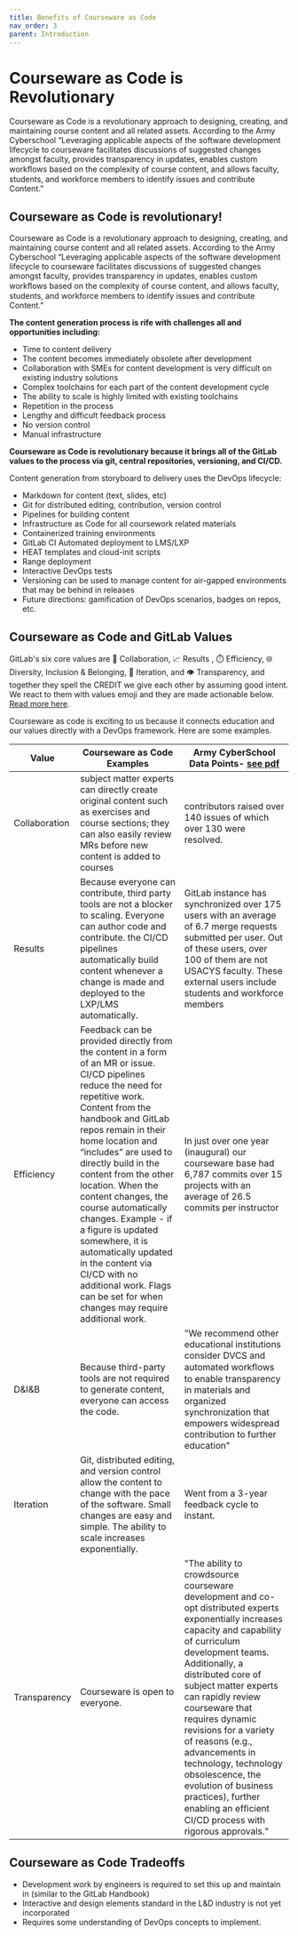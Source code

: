 ```yaml
---
title: Benefits of Courseware as Code
nav_order: 3
parent: Introduction
---
```

# Courseware as Code is Revolutionary

Courseware as Code is a revolutionary approach to designing, creating, and maintaining course content and all related assets.  According to the Army Cyberschool “Leveraging applicable aspects of the software development lifecycle to courseware facilitates discussions of suggested changes amongst faculty, provides transparency in updates, enables custom workﬂows based on the complexity of course content, and allows faculty, students, and workforce members to identify issues and contribute Content.”

## Courseware as Code is revolutionary!

Courseware as Code is a revolutionary approach to designing, creating, and maintaining course content and all related assets.  According to the Army Cyberschool “Leveraging applicable aspects of the software development lifecycle to courseware facilitates discussions of suggested changes amongst faculty, provides transparency in updates, enables custom workﬂows based on the complexity of course content, and allows faculty, students, and workforce members to identify issues and contribute Content.”

**The content generation process is rife with challenges all and opportunities including:**

- Time to content delivery
- The content becomes immediately obsolete after development
- Collaboration with SMEs for content development is very difficult on existing industry solutions
- Complex toolchains for each part of the content development cycle
- The ability to scale is highly limited with existing toolchains
- Repetition in the process
- Lengthy and difficult feedback process
- No version control
- Manual infrastructure

**Courseware as Code is revolutionary because it brings all of the GitLab values to the process via git, central repositories, versioning, and CI/CD.**

Content generation from storyboard to delivery uses the DevOps lifecycle:
- Markdown for content (text, slides, etc)
- Git for distributed editing, contribution, version control
- Pipelines for building content
- Infrastructure as Code for all coursework related materials
- Containerized training environments
- GitLab CI Automated deployment to LMS/LXP
- HEAT templates and cloud-init scripts
- Range deployment
- Interactive DevOps tests
- Versioning can be used to manage content for air-gapped environments that may be behind in releases
- Future directions: gamification of DevOps scenarios, badges on repos, etc.


## Courseware as Code and GitLab Values
GitLab's six core values are 🤝 Collaboration, 📈 Results , ⏱️ Efficiency, 🌐 Diversity, Inclusion & Belonging, 👣 Iteration, and 👁️ Transparency, and together they spell the CREDIT we give each other by assuming good intent. We react to them with values emoji and they are made actionable below. [Read more here](https://about.gitlab.com/handbook/values/).

Courseware as code is exciting to us because it connects education and our values directly with a DevOps framework. Here are some examples.



| Value| Courseware as Code Examples | Army CyberSchool Data Points- [see pdf ](/uploads/89d95228727035e704d8e21c9917a048/Courseware_as_Code.pdf)|
| ------ | ------ |------- |
| Collaboration| subject matter experts can directly create original content such as exercises and course sections; they can also easily review MRs before new content is added to courses | contributors raised over 140 issues of which over 130 were resolved. |
| Results | Because everyone can contribute, third party tools are not a blocker to scaling. Everyone can author code and contribute.  the CI/CD pipelines automatically build content whenever a change is made and deployed to the LXP/LMS automatically.  | GitLab instance has synchronized over 175 users with an average of 6.7 merge requests submitted per user. Out of these users, over 100 of them are not USACYS faculty. These external users include students and workforce members|
| Efficiency | Feedback can be provided directly from the content in a form of an MR or issue. CI/CD pipelines reduce the need for repetitive work. Content from the handbook and GitLab repos remain in their home location and “includes” are used to directly build in the content from the other location. When the content changes, the course automatically changes. Example - if a figure is updated somewhere, it is automatically updated in the content via CI/CD with no additional work.  Flags can be set for when changes may require additional work. | In just over one year (inaugural) our courseware base had 6,787 commits over 15 projects with an average of 26.5 commits per instructor |
| D&I&B | Because third-party tools are not required to generate content, everyone can access the code.| "We recommend other educational institutions consider DVCS and automated workﬂows to enable transparency in materials and organized synchronization that empowers widespread contribution to further education" |
| Iteration |Git, distributed editing, and version control allow the content to change with the pace of the software. Small changes are easy and simple. The ability to scale increases exponentially. | Went from a 3-year feedback cycle to instant. |
| Transparency | Courseware is open to everyone.  | "The ability to crowdsource courseware development and co-opt distributed experts exponentially increases capacity and capability of curriculum development teams. Additionally, a distributed core of subject matter experts can rapidly review courseware that requires dynamic revisions for a variety of reasons (e.g., advancements in technology, technology obsolescence, the evolution of business practices), further enabling an efﬁcient CI/CD process with rigorous approvals." |

## Courseware as Code Tradeoffs

- Development work by engineers is required to set this up and maintain in (similar to the GitLab Handbook)
- Interactive and design elements standard in the L&D industry is not yet incorporated
- Requires some understanding of DevOps concepts to implement. 

